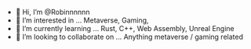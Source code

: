 - 👋 Hi, I’m @Robinnnnnn
- 👀 I’m interested in ... Metaverse, Gaming,
- 🌱 I’m currently learning ... Rust, C++, Web Assembly, Unreal Engine
- 💞️ I’m looking to collaborate on ... Anything metaverse / gaming related

<!---
Robinnnnnn/Robinnnnnn is a ✨ special ✨ repository because its `README.md` (this file) appears on your GitHub profile.
You can click the Preview link to take a look at your changes.
--->
